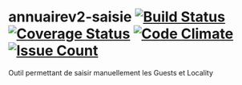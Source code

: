 # annuairev2-saisie  [![Build Status](https://travis-ci.org/DSI-Ville-Noumea/annuairev2-saisie.svg?branch=master)](https://travis-ci.org/DSI-Ville-Noumea/annuairev2-saisie) [![Coverage Status](https://coveralls.io/repos/github/DSI-Ville-Noumea/annuairev2-saisie/badge.png?branch=master)](https://coveralls.io/github/DSI-Ville-Noumea/annuairev2-saisie?branch=master) [![Code Climate](https://codeclimate.com/github/DSI-Ville-Noumea/annuairev2-saisie/badges/gpa.png)](https://codeclimate.com/github/DSI-Ville-Noumea/annuairev2-saisie) [![Issue Count](https://codeclimate.com/github/DSI-Ville-Noumea/annuairev2-saisie/badges/issue_count.png)](https://codeclimate.com/github/DSI-Ville-Noumea/annuairev2-saisie)
Outil permettant de saisir manuellement les Guests et Locality
